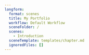 ```yaml
---
longform:
  format: scenes
  title: My Portfolio
  workflow: Default Workflow
  sceneFolder: /
  scenes:
    - Introduction
  sceneTemplate: templates/chapter.md
  ignoredFiles: []
---
```

